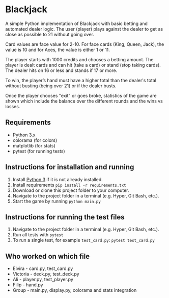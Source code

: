 # Blackjack

A simple Python implementation of Blackjack with basic betting and automated dealer logic. The user (player) plays against the dealer to get as close as possible to 21 without going over. 

Card values are face value for 2-10. For face cards (King, Queen, Jack), the value is 10 and for Aces, the value is either 1 or 11.

The player starts with 1000 credits and chooses a betting amount. The player is dealt cards and can hit (take a card) or stand (stop taking cards). The dealer hits on 16 or less and stands if 17 or more.

To win, the player’s hand must have a higher total than the dealer's total without busting (being over 21) or if the dealer busts.

Once the player chooses "exit" or goes broke, statistics of the game are shown which include the balance over the different rounds and the wins vs losses.

## Requirements
- Python 3.x
- colorama (for colors)
- matplotlib (for stats)
- pytest (for running tests)

## Instructions for installation and running

1. Install [Python 3](https://www.python.org/downloads/) if it is not already installed.
2. Install requirements `pip install -r requirements.txt`
3. Download or clone this project folder to your computer.
4. Navigate to the project folder in a terminal (e.g. Hyper, Git Bash, etc.).
5. Start the game by running `python main.py`

## Instructions for running the test files

1. Navigate to the project folder in a terminal (e.g. Hyper, Git Bash, etc.).
2. Run all tests with `pytest`
3. To run a single test, for example `test_card.py`: `pytest test_card.py`

## Who worked on which file

* Elvira - card.py, test_card.py
* Victoria - deck.py, test_deck.py
* Ali - player.py, test_player.py
* Filip - hand.py
* Group - main.py, display.py, colorama and stats integration
